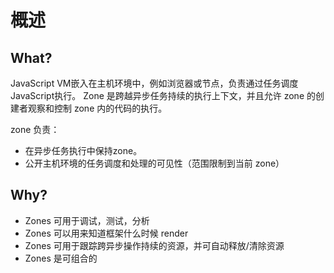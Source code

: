 # 概述

## What?

JavaScript VM嵌入在主机环境中，例如浏览器或节点，负责通过任务调度JavaScript执行。 Zone 是跨越异步任务持续的执行上下文，并且允许 zone 的创建者观察和控制 zone 内的代码的执行。

zone 负责：

- 在异步任务执行中保持zone。
- 公开主机环境的任务调度和处理的可见性（范围限制到当前 zone）

## Why?

- Zones 可用于调试，测试，分析
- Zones 可以用来知道框架什么时候 render
- Zones 可用于跟踪跨异步操作持续的资源，并可自动释放/清除资源
- Zones 是可组合的